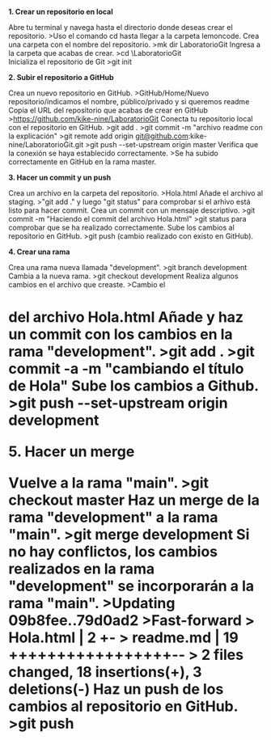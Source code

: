 **1. Crear un repositorio en local**

Abre tu terminal y navega hasta el directorio donde deseas crear el repositorio.
    >Uso el comando cd hasta llegar a la carpeta lemoncode.
Crea una carpeta con el nombre del repositorio.
    >mk dir LaboratorioGit
Ingresa a la carpeta que acabas de crear.
    >cd \LaboratorioGit\
Inicializa el repositorio de Git
    >git init

**2. Subir el repositorio a GitHub**

Crea un nuevo repositorio en GitHub.
    >GitHub/Home/Nuevo repositorio/indicamos el nombre, público/privado y si queremos readme
Copia el URL del repositorio que acabas de crear en GitHub
    >https://github.com/kike-nine/LaboratorioGit
Conecta tu repositorio local con el repositorio en GitHub.
    >git add .
    >git commit -m "archivo readme con la explicación"
    >git remote add origin git@github.com:kike-nine/LaboratorioGit.git
    >git push --set-upstream origin master
Verifica que la conexión se haya establecido correctamente.
    >Se ha subido correctamente en GitHub en la rama master.

**3. Hacer un commit y un push**

Crea un archivo en la carpeta del repositorio.
    >Hola.html
Añade el archivo al staging.
    >"git add ." y luego "git status" para comprobar si el arhivo está listo para hacer commit.
Crea un commit con un mensaje descriptivo.
    >git commit -m "Haciendo el commit del archivo Hola.html"
    >git status para comprobar que se ha realizado correctamente.
Sube los cambios al repositorio en GitHub.
    >git push (cambio realizado con existo en GitHub).

**4. Crear una rama**

Crea una rama nueva llamada "development".
    >git branch development
Cambia a la nueva rama.
    >git checkout development
Realiza algunos cambios en el archivo que creaste.
    >Cambio el <h1> del archivo Hola.html 
Añade y haz un commit con los cambios en la rama "development".
    >git add .
    >git commit -a -m "cambiando el título de Hola"
Sube los cambios a Github.
    >git push --set-upstream origin development

**5. Hacer un merge**

Vuelve a la rama "main".
    >git checkout master
Haz un merge de la rama "development" a la rama "main".
    >git merge development
Si no hay conflictos, los cambios realizados en la rama "development" se incorporarán a la rama "main".
    >Updating 09b8fee..79d0ad2
    >Fast-forward
    > Hola.html |  2 +-
    > readme.md | 19 +++++++++++++++++--
    > 2 files changed, 18 insertions(+), 3 deletions(-) 
Haz un push de los cambios al repositorio en GitHub.
    >git push
